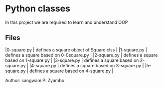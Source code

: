 # Python classes
In this project we are required to learn and understand OOP
## Files
|0-square.py | defines a square object of Square clss |
|1-square.py | defines a square based on 0-0square.py |
|2-square.py | defines a square based on 1-square.py |
|3-square.py | defines a square based on 2-square.py |
|4-square.py | defines a square based on 3-square.py |
|5-square.py | defines a square based on 4-square.py |

Author: sangwani P. Zyambo
